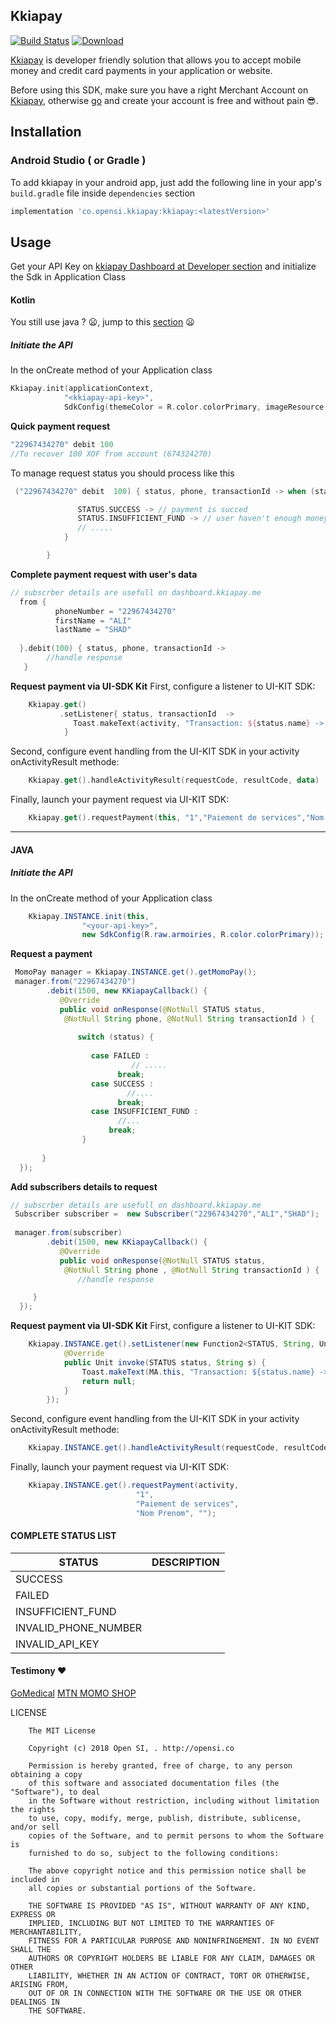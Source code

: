 ## Kkiapay

[![Build Status](https://travis-ci.org/kkiapay/android-sdk.svg?branch=master)](https://travis-ci.org/kkiapay/android-sdk)   [ ![Download](https://api.bintray.com/packages/kkiapay/KKIAPAY-ANDROID-SDK/android-sdk/images/download.svg) ](https://bintray.com/kkiapay/KKIAPAY-ANDROID-SDK/android-sdk/_latestVersion)

[Kkiapay](https://kkiapay.me) is developer friendly solution that allows you to accept mobile money and credit card payments
in your application or website.

Before using this SDK, make sure you have a right Merchant Account on [Kkiapay](https://kkiapay.me), otherwise [go](https://kkiapay.me)
and create your account is free and without pain :sunglasses:.

## Installation

### Android Studio ( or Gradle )

  To add kkiapay in your android app, just add the following line in your app's `build.gradle`
file inside `dependencies` section

```groovy
implementation 'co.opensi.kkiapay:kkiapay:<latestVersion>'
 ```


## Usage

 Get your API Key on [kkiapay Dashboard at Developer section](https://kkiapay.me/#/developers) and initialize the Sdk in Application Class

#### Kotlin
You still use java ? :frowning:, jump to this [section](#java) :frowning:
##### Initiate the API
In the onCreate method of your Application class
```kotlin
Kkiapay.init(applicationContext,
            "<kkiapay-api-key>",
            SdkConfig(themeColor = R.color.colorPrimary, imageResource = R.raw.armoiries))
```
**Quick payment request**

```kotlin
"22967434270" debit 100
//To recover 100 XOF from account (674324270)
```

To manage request status you should process like this
```kotlin
 ("22967434270" debit  100) { status, phone, transactionId -> when (status) {

               STATUS.SUCCESS -> // payment is succed
               STATUS.INSUFFICIENT_FUND -> // user haven't enough money
               // .....
            }

        }
```

**Complete payment request with user's data**
```kotlin
// subscrber details are usefull on dashboard.kkiapay.me
  from {
          phoneNumber = "22967434270"
          firstName = "ALI"
          lastName = "SHAD"
          
  }.debit(100) { status, phone, transactionId ->
        //handle response
   }
```

**Request payment via UI-SDK Kit**
First, configure a listener to UI-KIT SDK: 
```kotlin
    Kkiapay.get()
           .setListener{ status, transactionId  ->
              Toast.makeText(activity, "Transaction: ${status.name} -> $transactionId", Toast.LENGTH_LONG).show()
            }
```

Second, configure event handling from the UI-KIT SDK in your activity onActivityResult methode:
```kotlin
    Kkiapay.get().handleActivityResult(requestCode, resultCode, data)
```

Finally, launch your payment request via UI-KIT SDK:
```kotlin
    Kkiapay.get().requestPayment(this, "1","Paiement de services","Nom Prenom")
```

-------

#### JAVA
##### Initiate the API
In the onCreate method of your Application class
```java
    Kkiapay.INSTANCE.init(this,
                "<your-api-key>",
                new SdkConfig(R.raw.armoiries, R.color.colorPrimary));
```
**Request a payment**
```java
 MomoPay manager = Kkiapay.INSTANCE.get().getMomoPay();
 manager.from("22967434270")
        .debit(1500, new KKiapayCallback() {
           @Override
           public void onResponse(@NotNull STATUS status,
            @NotNull String phone, @NotNull String transactionId ) {
            
               switch (status) {
                     
                  case FAILED :
                           // .....
                        break;
                  case SUCCESS :
                          //....
                        break;
                  case INSUFFICIENT_FUND :
                        //...
                      break;
                }           
               
       }
  });
```

**Add subscribers details to request**
```java
// subscrber details are usefull on dashboard.kkiapay.me
 Subscriber subscriber =  new Subscriber("22967434270","ALI","SHAD");
        
 manager.from(subscriber)
        .debit(1500, new KKiapayCallback() {
           @Override
           public void onResponse(@NotNull STATUS status,
            @NotNull String phone , @NotNull String transactionId ) {
               //handle response

     }
  });
```

**Request payment via UI-SDK Kit**
First, configure a listener to UI-KIT SDK: 
```java
    Kkiapay.INSTANCE.get().setListener(new Function2<STATUS, String, Unit>() {
            @Override
            public Unit invoke(STATUS status, String s) {
                Toast.makeText(MA.this, "Transaction: ${status.name} -> $transactionId", Toast.LENGTH_LONG).show();
                return null;
            }
        });
```

Second, configure event handling from the UI-KIT SDK in your activity onActivityResult methode:
```java
    Kkiapay.INSTANCE.get().handleActivityResult(requestCode, resultCode, data);
```

Finally, launch your payment request via UI-KIT SDK:
```java
    Kkiapay.INSTANCE.get().requestPayment(activity,
                            "1",
                            "Paiement de services",
                            "Nom Prenom", "");
```


#### COMPLETE STATUS LIST

| STATUS      | DESCRIPTION             |
| ----------- | ----------------------- |
|  SUCCESS    |                         |
| FAILED      |                         |
| INSUFFICIENT_FUND    |                |
| INVALID_PHONE_NUMBER |                |
| INVALID_API_KEY |                     |





#### Testimony :heart:

[GoMedical](https://play.google.com/store/apps/details?id=co.opensi.medical)
[MTN MOMO SHOP](http://opensi.co)



LICENSE
```
    The MIT License
    
    Copyright (c) 2018 Open SI, . http://opensi.co
    
    Permission is hereby granted, free of charge, to any person obtaining a copy
    of this software and associated documentation files (the "Software"), to deal
    in the Software without restriction, including without limitation the rights
    to use, copy, modify, merge, publish, distribute, sublicense, and/or sell
    copies of the Software, and to permit persons to whom the Software is
    furnished to do so, subject to the following conditions:
    
    The above copyright notice and this permission notice shall be included in
    all copies or substantial portions of the Software.
    
    THE SOFTWARE IS PROVIDED "AS IS", WITHOUT WARRANTY OF ANY KIND, EXPRESS OR
    IMPLIED, INCLUDING BUT NOT LIMITED TO THE WARRANTIES OF MERCHANTABILITY,
    FITNESS FOR A PARTICULAR PURPOSE AND NONINFRINGEMENT. IN NO EVENT SHALL THE
    AUTHORS OR COPYRIGHT HOLDERS BE LIABLE FOR ANY CLAIM, DAMAGES OR OTHER
    LIABILITY, WHETHER IN AN ACTION OF CONTRACT, TORT OR OTHERWISE, ARISING FROM,
    OUT OF OR IN CONNECTION WITH THE SOFTWARE OR THE USE OR OTHER DEALINGS IN
    THE SOFTWARE.
```
